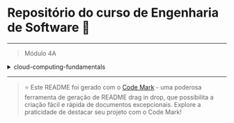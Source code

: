 
# Repositório do curso de Engenharia de Software 🚀
---

> Módulo 4A

<details>

<summary>cloud-computing-fundamentals</summary>

| Pasta  | Conteúdo                                                  |
| ------ | --------------------------------------------------------- |
| dia_01 | Arquitetura de aplicações em Camadas                      |
| dia_02 | Padrões de e-business                                     |
| dia_03 | Melhores práticas                                         |
| dia_04 | Serviços, Protocolos e servidores WEB                     |
| dia_05 | Infraestrutura básica de segurança para web               |
| dia_06 | Servidores de Portais Corporativos                        |
| dia_07 | Arquitetura Orientada a Serviço                           |
| dia_08 | Fundamentos de Cloud Computing: terminologias e conceitos |
| dia_09 | Software as a Service (SaaS)                              |

</details>

--- 


> ⭐️ Este README foi gerado com o [Code Mark](https://codemark.com.br) - uma poderosa ferramenta de geração de README drag in drop, que possibilita a criação fácil e rápida de documentos excepcionais. Explore a praticidade de destacar seu projeto com o Code Mark!